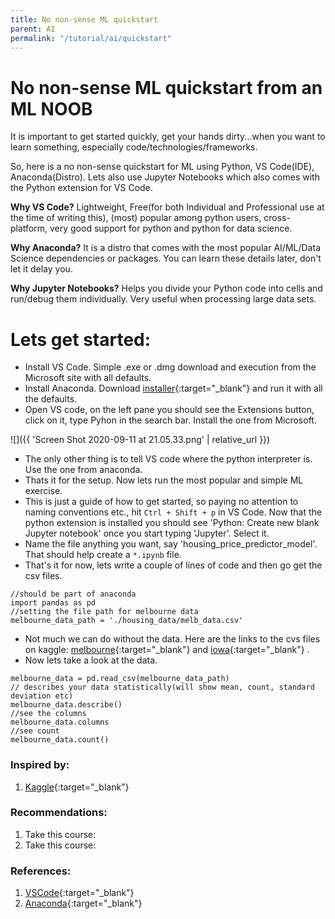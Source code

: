 ```yaml
---
title: No non-sense ML quickstart
parent: AI
permalink: "/tutorial/ai/quickstart"
---
```


# No non-sense ML quickstart from an ML NOOB

It is important to get started quickly, get your hands dirty...when you want to learn something, especially code/technologies/frameworks.

So, here is a no non-sense quickstart for ML using Python, VS Code(IDE), Anaconda(Distro). Lets also use Jupyter Notebooks which also comes with the Python extension for VS Code.

**Why VS Code?** Lightweight, Free(for both Individual and Professional use at the time of writing this), (most) popular among python users, cross-platform, very good support for python and python for data science.

**Why Anaconda?** It is a distro that comes with the most popular AI/ML/Data Science dependencies or packages. You can learn these details later, don't let it delay you.

**Why Jupyter Notebooks?** Helps you divide your Python code into cells and run/debug them individually. Very useful when processing large data sets.

# Lets get started:

* Install VS Code. Simple .exe or .dmg download and execution from the Microsoft site with all defaults.
* Install Anaconda. Download [installer](https://docs.anaconda.com/anaconda/install/windows/){:target="_blank"} and run it with all the defaults.
*  Open VS code, on the left pane you should see the Extensions button, click on it, type Pyhon in the search bar. Install the one from Microsoft.

![]({{ 'Screen Shot 2020-09-11 at 21.05.33.png' | relative_url }})

* The only other thing is to tell VS code where the python interpreter is. Use the one from anaconda.
* Thats it for the setup. Now lets run the most popular and simple ML exercise.
* This is just a guide of how to get started, so paying no attention to naming conventions etc., hit ```Ctrl + Shift + p``` in VS Code. Now that the python extension is installed you should see 'Python: Create new blank Jupyter notebook' once you start typing 'Jupyter'. Select it.
* Name the file anything you want, say 'housing_price_predictor_model'. That should help create a ```*.ipynb``` file.
* That's it for now, lets write a couple of lines of code and then go get the csv files.

```
//should be part of anaconda
import pandas as pd
//setting the file path for melbourne data
melbourne_data_path = './housing_data/melb_data.csv'
```
* Not much we can do without the data. Here are the links to the cvs files on kaggle: [melbourne](https://www.kaggle.com/dansbecker/melbourne-housing-snapshot){:target="_blank"} and [iowa](https://www.kaggle.com/nickptaylor/iowa-house-prices){:target="_blank"} .
* Now lets take a look at the data. 

```
melbourne_data = pd.read_csv(melbourne_data_path)
// describes your data statistically(will show mean, count, standard deviation etc)
melbourne_data.describe()
//see the columns
melbourne_data.columns
//see count
melbourne_data.count()
```

### Inspired by:
1. [Kaggle](https://www.kaggle.com/learn/intro-to-machine-learning){:target="_blank"}

### Recommendations:
1. Take this course: 
2. Take this course:

### References:

1. [VSCode](https://code.visualstudio.com/Download){:target="_blank"}
2. [Anaconda](https://docs.anaconda.com/anaconda/install/windows/){:target="_blank"}
